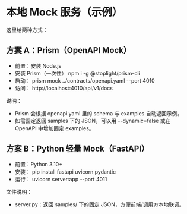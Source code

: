 # 本地 Mock 服务（示例）

这里给两种方式：

## 方案 A：Prism（OpenAPI Mock）
- 前置：安装 Node.js
- 安装 Prism（一次性）
  npm i -g @stoplight/prism-cli
- 启动：
  prism mock ../contracts/openapi.yaml --port 4010
- 访问：
  http://localhost:4010/api/v1/docs

说明：
- Prism 会根据 openapi.yaml 里的 schema 与 examples 自动返回示例。
- 如需固定返回 samples 下的 JSON，可以用 --dynamic=false 或在 OpenAPI 中增加固定 examples。

## 方案 B：Python 轻量 Mock（FastAPI）
- 前置：Python 3.10+
- 安装：
  pip install fastapi uvicorn pydantic
- 运行：
  uvicorn server:app --port 4011

文件说明：
- server.py：返回 samples/ 下的固定 JSON，方便前端/调用方本地联调。
